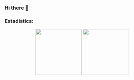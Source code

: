 ### Hi there 👋

<!--
**mgh99/mgh99** is a ✨ _special_ ✨ repository because its `README.md` (this file) appears on your GitHub profile.

Here are some ideas to get you started:

- 🔭 I’m currently working on ...
- 🌱 I’m currently learning ...
- 👯 I’m looking to collaborate on ...
- 🤔 I’m looking for help with ...
- 💬 Ask me about ...
- 📫 How to reach me: ...
- 😄 Pronouns: ...
- ⚡ Fun fact: ...
-->

### Estadistics:

<p align=center>
  <img height=150 align="center" src="https://github-readme-stats.vercel.app/api/top-langs/?username=mgh99&layout=compact&theme=dracula">
  <img height=150 align="center" src="https://github-readme-stats.vercel.app/api?username=mgh99&show_icons=true&theme=dracula" />
</p>
